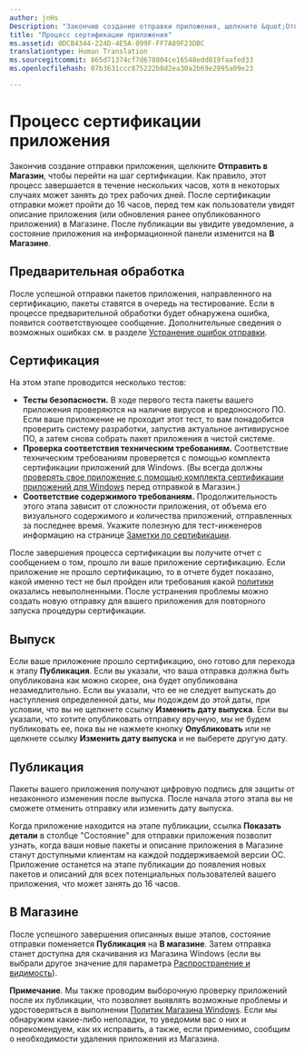 ```yaml
---
author: jnHs
Description: "Закончив создание отправки приложения, щелкните &quot;Отправить в Магазин&quot;, чтобы перейти на шаг сертификации."
title: "Процесс сертификации приложения"
ms.assetid: 0DCB4344-224D-4E5A-899F-FF7A89F23DBC
translationtype: Human Translation
ms.sourcegitcommit: 865d71374cf7d678804ce16548edd819faafed33
ms.openlocfilehash: 07b3631ccc875222b8d2ea30a2b69e2995a09e23

---
```


# Процесс сертификации приложения


Закончив создание отправки приложения, щелкните **Отправить в Магазин**, чтобы перейти на шаг сертификации. Как правило, этот процесс завершается в течение нескольких часов, хотя в некоторых случаях может занять до трех рабочих дней. После сертификации отправки может пройти до 16 часов, перед тем как пользователи увидят описание приложения (или обновления ранее опубликованного приложения) в Магазине. После публикации вы увидите уведомление, а состояние приложения на информационной панели изменится на **В Магазине**.

## Предварительная обработка

После успешной отправки пакетов приложения, направленного на сертификацию, пакеты ставятся в очередь на тестирование. Если в процессе предварительной обработки будет обнаружена ошибка, появится соответствующее сообщение. Дополнительные сведения о возможных ошибках см. в разделе [Устранение ошибок отправки](resolve-submission-errors.md).

## Сертификация

На этом этапе проводится несколько тестов:

-   **Тесты безопасности.** В ходе первого теста пакеты вашего приложения проверяются на наличие вирусов и вредоносного ПО. Если ваше приложение не проходит этот тест, то вам понадобится проверить систему разработки, запустив актуальное антивирусное ПО, а затем снова собрать пакет приложения в чистой системе.
-   **Проверка соответствия техническим требованиям.** Соответствие техническим требованиям проверяется с помощью комплекта сертификации приложений для Windows. (Вы всегда должны [проверять свое приложение с помощью комплекта сертификации приложений для Windows](../debug-test-perf/windows-app-certification-kit.md) перед отправкой в Магазин.)
-   **Соответствие содержимого требованиям.** Продолжительность этого этапа зависит от сложности приложения, от объема его визуального содержимого и количества приложений, отправленных за последнее время. Укажите полезную для тест-инженеров информацию на странице [Заметки по сертификации](notes-for-certification.md).

После завершения процесса сертификации вы получите отчет с сообщением о том, прошло ли ваше приложение сертификацию. Если приложение не прошло сертификацию, то в отчете будет показано, какой именно тест не был пройден или требования какой [политики](https://msdn.microsoft.com/library/windows/apps/dn764944) оказались невыполненными. После устранения проблемы можно создать новую отправку для вашего приложения для повторного запуска процедуры сертификации.

## Выпуск

Если ваше приложение прошло сертификацию, оно готово для перехода к этапу **Публикация**. Если вы указали, что ваша отправка должна быть опубликована как можно скорее, она будет опубликована незамедлительно. Если вы указали, что ее не следует выпускать до наступления определенной даты, мы подождем до этой даты, при условии, что вы не щелкнете ссылку **Изменить дату выпуска**. Если вы указали, что хотите опубликовать отправку вручную, мы не будем публиковать ее, пока вы не нажмете кнопку **Опубликовать** или не щелкнете ссылку **Изменить дату выпуска** и не выберете другую дату.

## Публикация

Пакеты вашего приложения получают цифровую подпись для защиты от незаконного изменения после выпуска. После начала этого этапа вы не сможете отменить отправку или изменить дату выпуска.

Когда приложение находится на этапе публикации, ссылка **Показать детали** в столбце "Состояние" для отправки приложения позволит узнать, когда ваши новые пакеты и описание приложения в Магазине станут доступными клиентам на каждой поддерживаемой версии ОС. Приложение останется на этапе публикации до появления новых пакетов и описаний для всех потенциальных пользователей вашего приложения, что может занять до 16 часов. 

## В Магазине 

После успешного завершения описанных выше этапов, состояние отправки поменяется **Публикация** на **В магазине**. Затем отправка станет доступна для скачивания из Магазина Windows (если вы выбрали другое значение для параметра [Распространение и видимость](set-app-pricing-and-availability.md#distribution-and-visibility)). 

**Примечание**. Мы также проводим выборочную проверку приложений после их публикации, что позволяет выявлять возможные проблемы и удостоверяться в выполнении [Политик Магазина Windows](https://msdn.microsoft.com/library/windows/apps/dn764944). Если мы обнаружим какие-либо неполадки, то уведомим вас о них и порекомендуем, как их исправить, а также, если применимо, сообщим о необходимости удаления приложения из Магазина.

 

 

 







<!--HONumber=Aug16_HO3-->


